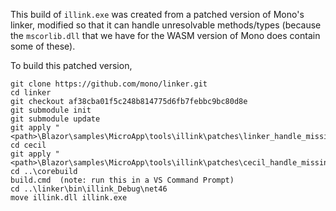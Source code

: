 This build of `illink.exe` was created from a patched version of Mono's linker, modified so that it can handle unresolvable methods/types (because the `mscorlib.dll` that we have for the WASM version of Mono does contain some of these). 

To build this patched version,

```
git clone https://github.com/mono/linker.git
cd linker
git checkout af38cba01f5c248b814775d6fb7febbc9bc80d8e
git submodule init
git submodule update
git apply "<path>\Blazor\samples\MicroApp\tools\illink\patches\linker_handle_missing_items.patch"
cd cecil
git apply "<path>\Blazor\samples\MicroApp\tools\illink\patches\cecil_handle_missing_items.patch"
cd ..\corebuild
build.cmd  (note: run this in a VS Command Prompt)
cd ..\linker\bin\illink_Debug\net46
move illink.dll illink.exe
```
